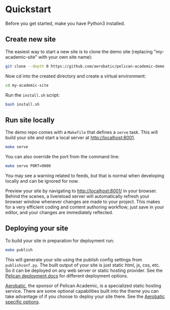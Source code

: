 # Quickstart

Before you get started, make you have Python3 installed.

## Create new site

The easiest way to start a new site is to clone the demo site (replacing "my-academic-site" with your own site name):

```bash
git clone --depth 0 https://github.com/aerobatic/pelican-academic-demo.git my-academic-site
```

Now cd into the created directory and create a virtual environment:

```bash
cd my-academic-site
```

Run the `install.sh` script:

```bash
bash install.sh
```

## Run site locally

The demo repo comes with a `Makefile` that defines a `serve` task. This will build your site and start a local server at [http://localhost:8001](http://localhost:8001).

```sh
make serve
```

You can also override the port from the command line:

```sh
make serve PORT=9000
```

You may see a warning related to feeds, but that is normal when developing locally and can be ignored for now.

Preview your site by navigating to [http://localhost:8001/](http://localhost:8001) in your browser. Behind the scenes, a livereload server will automatically refresh your browser window whenever changes are made to your project. This makes for a very efficient coding and content authoring workflow; just save in your editor, and your changes are immediately reflected.

## Deploying your site

To build your site in preparation for deployment run:

```sh
make publish
```

This will generate your site using the publish config settings from `publishconf.py`. The built output of your site is just static html, js, css, etc. So it can be deployed on any web server or static hosting provider. See the [Pelican deployment docs](http://docs.getpelican.com/en/stable/publish.html#deployment) for different deployment options.

[Aerobatic](https://www.aerobatic.com), the sponsor of Pelican Academic, is a specialized static hosting service. There are some optional capabilities built into the theme you can take advantage of if you choose to deploy your site there. See the [Aerobatic specific options](/aerobatic.html). 
